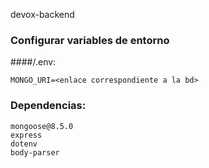 devox-backend

### Configurar variables de entorno
####/.env:
```
MONGO_URI=<enlace correspondiente a la bd>
```

### Dependencias:

```
mongoose@8.5.0
express
dotenv
body-parser
```
